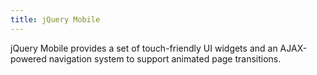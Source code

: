 ```yaml
---
title: jQuery Mobile
---
```


jQuery Mobile provides a set of touch-friendly UI widgets and an AJAX-powered navigation system to support animated page transitions.

